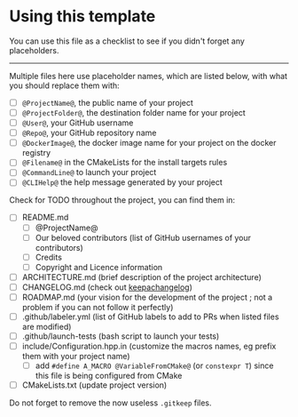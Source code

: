 # Using this template

You can use this file as a checklist to see if you didn't forget any placeholders.

------

Multiple files here use placeholder names, which are listed below, with what you should replace them with:
- [ ] `@ProjectName@`, the public name of your project
- [ ] `@ProjectFolder@`, the destination folder name for your project
- [ ] `@User@`, your GitHub username
- [ ] `@Repo@`, your GitHub repository name
- [ ] `@DockerImage@`, the docker image name for your project on the docker registry
- [ ] `@Filename@` in the CMakeLists for the install targets rules
- [ ] `@CommandLine@` to launch your project
- [ ] `@CLIHelp@` the help message generated by your project

Check for TODO throughout the project, you can find them in:
- [ ] README.md
    - [ ] @ProjectName@
    - [ ] Our beloved contributors (list of GitHub usernames of your contributors)
    - [ ] Credits
    - [ ] Copyright and Licence information
- [ ] ARCHITECTURE.md (brief description of the project architecture)
- [ ] CHANGELOG.md (check out [keepachangelog](http://keepachangelog.com/))
- [ ] ROADMAP.md (your vision for the development of the project ; not a problem if you can not follow it perfectly)
- [ ] .github/labeler.yml (list of GitHub labels to add to PRs when listed files are modified)
- [ ] .github/launch-tests (bash script to launch your tests)
- [ ] include/Configuration.hpp.in (customize the macros names, eg prefix them with your project name)
    - [ ] add `#define A_MACRO @VariableFromCMake@` (or `constexpr T`) since this file is being configured from CMake
- [ ] CMakeLists.txt (update project version)

Do not forget to remove the now useless `.gitkeep` files.